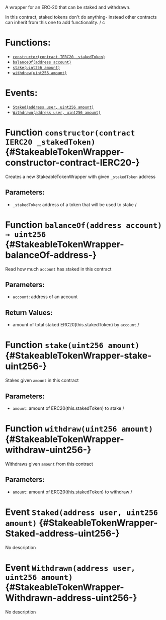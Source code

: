 A wrapper for an ERC-20 that can be staked and withdrawn.

In this contract, staked tokens don't do anything- instead other
contracts can inherit from this one to add functionality.
/
c

# Functions:

- [`constructor(contract IERC20 _stakedToken)`](#StakeableTokenWrapper-constructor-contract-IERC20-)
- [`balanceOf(address account)`](#StakeableTokenWrapper-balanceOf-address-)
- [`stake(uint256 amount)`](#StakeableTokenWrapper-stake-uint256-)
- [`withdraw(uint256 amount)`](#StakeableTokenWrapper-withdraw-uint256-)

# Events:

- [`Staked(address user, uint256 amount)`](#StakeableTokenWrapper-Staked-address-uint256-)
- [`Withdrawn(address user, uint256 amount)`](#StakeableTokenWrapper-Withdrawn-address-uint256-)

# Function `constructor(contract IERC20 _stakedToken)` {#StakeableTokenWrapper-constructor-contract-IERC20-}

Creates a new StakeableTokenWrapper with given `_stakedToken` address

## Parameters:

- `_stakedToken`: address of a token that will be used to stake
  /

# Function `balanceOf(address account) → uint256` {#StakeableTokenWrapper-balanceOf-address-}

Read how much `account` has staked in this contract

## Parameters:

- `account`: address of an account

## Return Values:

- amount of total staked ERC20(this.stakedToken) by `account`
  /

# Function `stake(uint256 amount)` {#StakeableTokenWrapper-stake-uint256-}

Stakes given `amount` in this contract

## Parameters:

- `amount`: amount of ERC20(this.stakedToken) to stake
  /

# Function `withdraw(uint256 amount)` {#StakeableTokenWrapper-withdraw-uint256-}

Withdraws given `amount` from this contract

## Parameters:

- `amount`: amount of ERC20(this.stakedToken) to withdraw
  /

# Event `Staked(address user, uint256 amount)` {#StakeableTokenWrapper-Staked-address-uint256-}

No description

# Event `Withdrawn(address user, uint256 amount)` {#StakeableTokenWrapper-Withdrawn-address-uint256-}

No description
